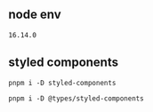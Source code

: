 ## node env
```
16.14.0
```
## styled components
```
pnpm i -D styled-components
```
```
pnpm i -D @types/styled-components
```